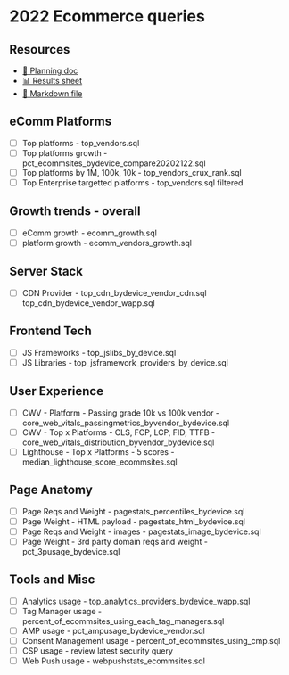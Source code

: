 # 2022 Ecommerce queries

<!--
  This directory contains all of the 2022 Ecommerce chapter queries.

  Each query should have a corresponding `metric_name.sql` file.
  Note that readers are linked to this directory, so try to make the SQL file names descriptive for easy browsing.

  Analysts: if helpful, you can use this README to give additional info about the queries.
-->

## Resources

- [📄 Planning doc][~google-doc]
- [📊 Results sheet][~google-sheets]
- [📝 Markdown file][~chapter-markdown]

[~google-doc]: https://docs.google.com/document/d/1IsdOo8Tgjo4aLDdYZaTGc42BNnJIZMziqPBgNzqCYYg/edit?usp=sharing
[~google-sheets]: https://docs.google.com/spreadsheets/d/1UXCD_A748UF79McCg1cdLdCKPKE8JNFAdd1l-t-glrI/edit?usp=sharing
[~chapter-markdown]: https://github.com/HTTPArchive/almanac.httparchive.org/tree/main/src/content/en/2022/ecommerce.md

## eComm Platforms

- [ ] Top platforms - top_vendors.sql
- [ ] Top platforms growth - pct_ecommsites_bydevice_compare20202122.sql
- [ ] Top platforms by 1M, 100k, 10k - top_vendors_crux_rank.sql
- [ ] Top Enterprise targetted platforms - top_vendors.sql filtered

## Growth trends - overall
- [ ] eComm growth - ecomm_growth.sql
- [ ] platform growth - ecomm_vendors_growth.sql

## Server Stack
- [ ] CDN Provider - top_cdn_bydevice_vendor_cdn.sql top_cdn_bydevice_vendor_wapp.sql

## Frontend Tech
- [ ] JS Frameworks - top_jslibs_by_device.sql
- [ ] JS Libraries - top_jsframework_providers_by_device.sql

## User Experience
- [ ] CWV - Platform - Passing grade 10k vs 100k vendor - core_web_vitals_passingmetrics_byvendor_bydevice.sql
- [ ] CWV - Top x Platforms - CLS, FCP, LCP, FID, TTFB - core_web_vitals_distribution_byvendor_bydevice.sql
- [ ] Lighthouse - Top x Platforms - 5 scores - median_lighthouse_score_ecommsites.sql

## Page Anatomy
- [ ] Page Reqs and Weight - pagestats_percentiles_bydevice.sql
- [ ] Page Weight - HTML payload - pagestats_html_bydevice.sql
- [ ] Page Reqs and Weight - images - pagestats_image_bydevice.sql
- [ ] Page Weight - 3rd party domain reqs and weight - pct_3pusage_bydevice.sql

## Tools and Misc
- [ ] Analytics usage - top_analytics_providers_bydevice_wapp.sql
- [ ] Tag Manager usage - percent_of_ecommsites_using_each_tag_managers.sql
- [ ] AMP usage - pct_ampusage_bydevice_vendor.sql
- [ ] Consent Management usage - percent_of_ecommsites_using_cmp.sql
- [ ] CSP usage - review latest security query
- [ ] Web Push usage - webpushstats_ecommsites.sql
